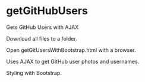 # getGitHubUsers
Gets GitHub Users with AJAX

Download all files to a folder.

Open getGitUsersWithBootstrap.html with a browser.

Uses AJAX to get GitHub user photos and usernames.

Styling with Bootstrap.
